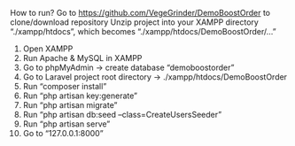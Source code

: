How to run?
Go to https://github.com/VegeGrinder/DemoBoostOrder to clone/download repository
Unzip project into your XAMPP directory “./xampp/htdocs”, which becomes “./xampp/htdocs/DemoBoostOrder/…”
1) Open XAMPP
2) Run Apache & MySQL in XAMPP
3) Go to phpMyAdmin -> create database “demoboostorder”
4) Go to Laravel project root directory -> ./xampp/htdocs/DemoBoostOrder
5) Run “composer install”
6) Run “php artisan key:generate”
7) Run “php artisan migrate”
8) Run “php artisan db:seed –class=CreateUsersSeeder”
9) Run “php artisan serve”
10) Go to “127.0.0.1:8000”
